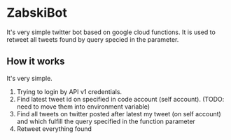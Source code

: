# ZabskiBot

It's very simple twitter bot based on google cloud functions. It is used to retweet all tweets found by query specied in the parameter.

## How it works

It's very simple.

1. Trying to login by API v1 credentials.
2. Find latest tweet id on specified in code account (self account). (TODO: need to move them into environment variable)
3. Find all tweets on twitter posted after latest my tweet (on self account) and which fulfill the query specified in the function parameter
4. Retweet everything found